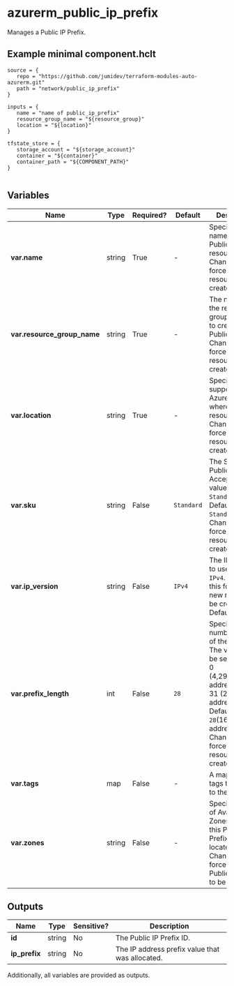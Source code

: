 # azurerm_public_ip_prefix

Manages a Public IP Prefix.

## Example minimal component.hclt

```hcl
source = {
   repo = "https://github.com/jumidev/terraform-modules-auto-azurerm.git" 
   path = "network/public_ip_prefix" 
}

inputs = {
   name = "name of public_ip_prefix" 
   resource_group_name = "${resource_group}" 
   location = "${location}" 
}

tfstate_store = {
   storage_account = "${storage_account}" 
   container = "${container}" 
   container_path = "${COMPONENT_PATH}" 
}


```

## Variables

| Name | Type | Required? |  Default  |  Description |
| ---- | ---- | --------- |  ----------- | ----------- |
| **var.name** | string | True | -  |  Specifies the name of the Public IP Prefix resource . Changing this forces a new resource to be created. | 
| **var.resource_group_name** | string | True | -  |  The name of the resource group in which to create the Public IP Prefix. Changing this forces a new resource to be created. | 
| **var.location** | string | True | -  |  Specifies the supported Azure location where the resource exists. Changing this forces a new resource to be created. | 
| **var.sku** | string | False | `Standard`  |  The SKU of the Public IP Prefix. Accepted values are `Standard`. Defaults to `Standard`. Changing this forces a new resource to be created. | 
| **var.ip_version** | string | False | `IPv4`  |  The IP Version to use, `IPv6` or `IPv4`. Changing this forces a new resource to be created. Default is `IPv4`. | 
| **var.prefix_length** | int | False | `28`  |  Specifies the number of bits of the prefix. The value can be set between 0 (4,294,967,296 addresses) and 31 (2 addresses). Defaults to `28`(16 addresses). Changing this forces a new resource to be created. | 
| **var.tags** | map | False | -  |  A mapping of tags to assign to the resource. | 
| **var.zones** | string | False | -  |  Specifies a list of Availability Zones in which this Public IP Prefix should be located. Changing this forces a new Public IP Prefix to be created. | 



## Outputs

| Name | Type | Sensitive? | Description |
| ---- | ---- | --------- | --------- |
| **id** | string | No  | The Public IP Prefix ID. | 
| **ip_prefix** | string | No  | The IP address prefix value that was allocated. | 

Additionally, all variables are provided as outputs.
